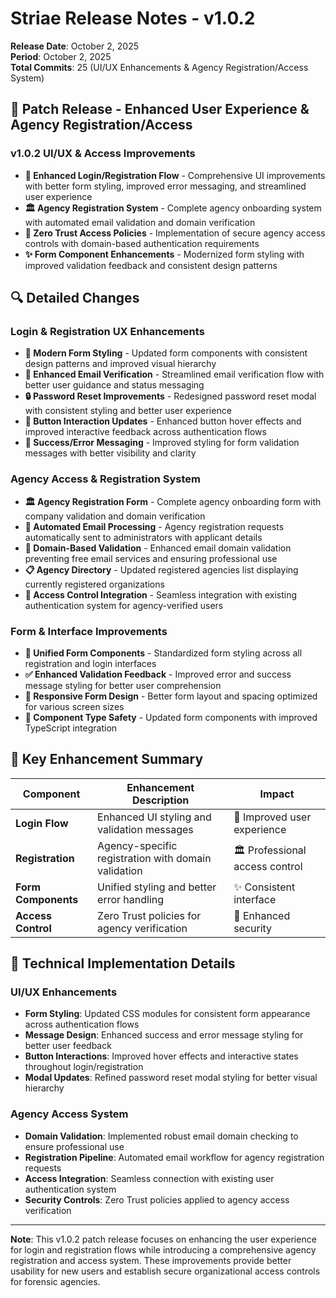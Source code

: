 # Striae Release Notes - v1.0.2

**Release Date**: October 2, 2025  
**Period**: October 2, 2025  
**Total Commits**: 25 (UI/UX Enhancements & Agency Registration/Access System)

## 🎉 Patch Release - Enhanced User Experience & Agency Registration/Access

### v1.0.2 UI/UX & Access Improvements

- **🎨 Enhanced Login/Registration Flow** - Comprehensive UI improvements with better form styling, improved error messaging, and streamlined user experience
- **🏛️ Agency Registration System** - Complete agency onboarding system with automated email validation and domain verification
- **🔐 Zero Trust Access Policies** - Implementation of secure agency access controls with domain-based authentication requirements
- **✨ Form Component Enhancements** - Modernized form styling with improved validation feedback and consistent design patterns

## 🔍 Detailed Changes

### Login & Registration UX Enhancements

- **🎨 Modern Form Styling** - Updated form components with consistent design patterns and improved visual hierarchy
- **💌 Enhanced Email Verification** - Streamlined email verification flow with better user guidance and status messaging
- **🔒 Password Reset Improvements** - Redesigned password reset modal with consistent styling and better user experience
- **🎯 Button Interaction Updates** - Enhanced button hover effects and improved interactive feedback across authentication flows
- **📝 Success/Error Messaging** - Improved styling for form validation messages with better visibility and clarity

### Agency Access & Registration System

- **🏛️ Agency Registration Form** - Complete agency onboarding form with company validation and domain verification
- **📧 Automated Email Processing** - Agency registration requests automatically sent to administrators with applicant details
- **🔐 Domain-Based Validation** - Enhanced email domain validation preventing free email services and ensuring professional use
- **📋 Agency Directory** - Updated registered agencies list displaying currently registered organizations
- **🎯 Access Control Integration** - Seamless integration with existing authentication system for agency-verified users

### Form & Interface Improvements

- **🎨 Unified Form Components** - Standardized form styling across all registration and login interfaces  
- **✅ Enhanced Validation Feedback** - Improved error and success message styling for better user comprehension
- **📱 Responsive Form Design** - Better form layout and spacing optimized for various screen sizes
- **🔧 Component Type Safety** - Updated form components with improved TypeScript integration

## 🎯 Key Enhancement Summary

| Component | Enhancement Description | Impact |
|-----------|------------------------|---------|
| **Login Flow** | Enhanced UI styling and validation messages | 🎨 Improved user experience |
| **Registration** | Agency-specific registration with domain validation | 🏛️ Professional access control |
| **Form Components** | Unified styling and better error handling | ✨ Consistent interface |
| **Access Control** | Zero Trust policies for agency verification | 🔐 Enhanced security |

## 🔧 Technical Implementation Details

### UI/UX Enhancements

- **Form Styling**: Updated CSS modules for consistent form appearance across authentication flows
- **Message Design**: Enhanced success and error message styling for better user feedback
- **Button Interactions**: Improved hover effects and interactive states throughout login/registration
- **Modal Updates**: Refined password reset modal styling for better visual hierarchy

### Agency Access System

- **Domain Validation**: Implemented robust email domain checking to ensure professional use
- **Registration Pipeline**: Automated email workflow for agency registration requests
- **Access Integration**: Seamless connection with existing user authentication system
- **Security Controls**: Zero Trust policies applied to agency access verification

---

**Note**: This v1.0.2 patch release focuses on enhancing the user experience for login and registration flows while introducing a comprehensive agency registration and access system. These improvements provide better usability for new users and establish secure organizational access controls for forensic agencies.
